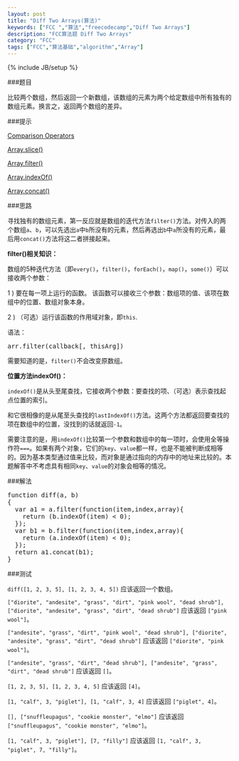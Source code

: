 ```yaml
---
layout: post
title: "Diff Two Arrays(算法)"
keywords: ["FCC ","算法","freecodecamp","Diff Two Arrays"]
description: "FCC算法题 Diff Two Arrays"
category: "FCC"
tags: ["FCC","算法基础","algorithm","Array"]
---
```

{% include JB/setup %}

###题目

比较两个数组，然后返回一个新数组，该数组的元素为两个给定数组中所有独有的数组元素。换言之，返回两个数组的差异。

###提示

[Comparison Operators](https://developer.mozilla.org/zh-CN/docs/Web/JavaScript/Reference/Operators/Comparison_Operators)

[Array.slice()](https://developer.mozilla.org/zh-CN/docs/Web/JavaScript/Reference/Global_Objects/Array/slice)

[Array.filter()](https://developer.mozilla.org/zh-CN/docs/Web/JavaScript/Reference/Global_Objects/Array/filter)

[Array.indexOf()](https://developer.mozilla.org/zh-CN/docs/Web/JavaScript/Reference/Global_Objects/Array/indexOf)

[Array.concat()](https://developer.mozilla.org/zh-CN/docs/Web/JavaScript/Reference/Global_Objects/Array/concat)

###思路

寻找独有的数组元素，第一反应就是数组的迭代方法`filter()`方法。对传入的两个数组`a`、`b`，可以先选出`a`中`b`所没有的元素，然后再选出`b`中`a`所没有的元素，最后用`concat()`方法将这二者拼接起来。

**filter()相关知识：**

数组的5种迭代方法（即`every()`，`filter()`，`forEach()`，`map()`，`some()`）可以接收两个参数：

1 ) 要在每一项上运行的函数。
   该函数可以接收三个参数：数组项的值、该项在数组中的位置、数组对象本身。

2 ) （可选）运行该函数的作用域对象，即`this`.

语法：

<pre>
arr.filter(callback[, thisArg])
</pre>

需要知道的是，`filter()`不会改变原数组。

**位置方法indexOf()：**

`indexOf()`是从头至尾查找，它接收两个参数：要查找的项、（可选）表示查找起点位置的索引。

和它很相像的是从尾至头查找的`lastIndexOf()`方法。这两个方法都返回要查找的项在数组中的位置，没找到的话就返回`-1`。

需要注意的是，用`indexOf()`比较第一个参数和数组中的每一项时，会使用全等操作符`===`。如果有两个对象，它们的`key`、`value`都一样，也是不能被判断成相等的。因为基本类型通过值来比较，而对象是通过指向的内存中的地址来比较的。本题解答中不考虑具有相同`key`、`value`的对象会相等的情况。

###解法

<pre>
function diff(a, b)
{
  var a1 = a.filter(function(item,index,array){
    return (b.indexOf(item) < 0);
  });
  var b1 = b.filter(function(item,index,array){
    return (a.indexOf(item) < 0);
  });
  return a1.concat(b1);
}
</pre>

###测试

`diff([1, 2, 3, 5], [1, 2, 3, 4, 5])` 应该返回一个数组。

`["diorite", "andesite", "grass", "dirt", "pink wool", "dead shrub"], ["diorite", "andesite", "grass", "dirt", "dead shrub"]` 应该返回 `["pink wool"]`。

`["andesite", "grass", "dirt", "pink wool", "dead shrub"], ["diorite", "andesite", "grass", "dirt", "dead shrub"]` 应该返回 `["diorite", "pink wool"]`。

`["andesite", "grass", "dirt", "dead shrub"], ["andesite", "grass", "dirt", "dead shrub"]` 应该返回 `[]`。

`[1, 2, 3, 5], [1, 2, 3, 4, 5]` 应该返回 `[4]`。

`[1, "calf", 3, "piglet"], [1, "calf", 3, 4]` 应该返回 `["piglet", 4]`。

`[], ["snuffleupagus", "cookie monster", "elmo"]` 应该返回 `["snuffleupagus", "cookie monster", "elmo"]`。

`[1, "calf", 3, "piglet"], [7, "filly"]` 应该返回 `[1, "calf", 3, "piglet", 7, "filly"]`。